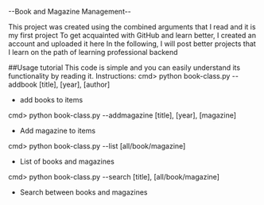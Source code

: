 --Book and Magazine Management--

This project was created using the combined arguments that I read and it is my first project
To get acquainted with GitHub and learn better, I created an account and uploaded it here
In the following, I will post better projects that I learn on the path of learning professional backend


##Usage tutorial
This code is simple and you can easily understand its functionality by reading it.
Instructions:
cmd> python book-class.py --addbook [title], [year], [author]
- add books to items

cmd> python book-class.py --addmagazine [title], [year], [magazine]
- Add magazine to items

cmd> python book-class.py --list [all/book/magazine]
- List of books and magazines

cmd> python book-class.py --search [title], [all/book/magazine]
- Search between books and magazines
